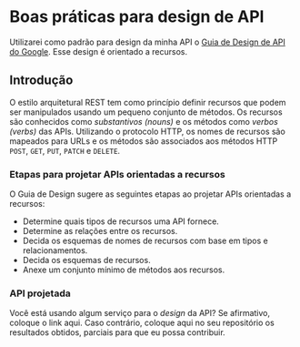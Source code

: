 # Boas práticas para design de API

Utilizarei como padrão para design da minha API o [Guia de Design de API do Google](https://cloud.google.com/apis/design/). Esse design é orientado a recursos.

## Introdução

O estilo arquitetural REST tem como princípio definir recursos que podem ser manipulados usando um pequeno conjunto de métodos. Os recursos são conhecidos como _substantivos (nouns)_ e os métodos como _verbos (verbs)_ das APIs.
Utilizando o protocolo HTTP, os nomes de recursos são mapeados para URLs e os métodos são associados aos métodos HTTP `POST`, `GET`, `PUT`, `PATCH` e `DELETE`.

### Etapas para projetar APIs orientadas a recursos

O Guia de Design sugere as seguintes etapas ao projetar APIs orientadas a recursos:

- Determine quais tipos de recursos uma API fornece.
- Determine as relações entre os recursos.
- Decida os esquemas de nomes de recursos com base em tipos e relacionamentos.
- Decida os esquemas de recursos.
- Anexe um conjunto mínimo de métodos aos recursos.

### API projetada

Você está usando algum serviço para o _design_ da API? Se afirmativo, coloque o link aqui. Caso contrário, coloque aqui no seu repositório os resultados obtidos, parciais para que eu possa contribuir. 

